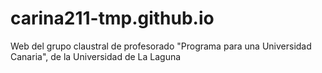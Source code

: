 # carina211-tmp.github.io
Web del grupo claustral de profesorado "Programa para una Universidad Canaria", de la Universidad de La Laguna
